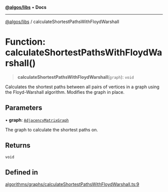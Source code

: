 [**@algos/libs**](../README.md) • **Docs**

***

[@algos/libs](../globals.md) / calculateShortestPathsWithFloydWarshall

# Function: calculateShortestPathsWithFloydWarshall()

> **calculateShortestPathsWithFloydWarshall**(`graph`): `void`

Calculates the shortest paths between all pairs of vertices in a graph using the Floyd-Warshall algorithm. Modifies the graph in place.

## Parameters

• **graph**: [`AdjacencyMatrixGraph`](../classes/AdjacencyMatrixGraph.md)

The graph to calculate the shortest paths on.

## Returns

`void`

## Defined in

[algorithms/graphs/calculateShortestPathsWithFloydWarshall.ts:9](https://bitbucket.org/vladbasin/algos/src/5a7ff036d2baf511556b0e58f1b60a1888b2ff2f/libs/algos/src/lib/algorithms/graphs/calculateShortestPathsWithFloydWarshall.ts#lines-9)

